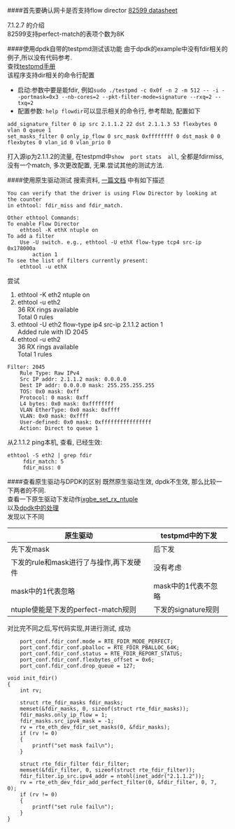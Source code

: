 ####首先要确认网卡是否支持flow director
[82599 datasheet](http://www.intel.com/content/dam/www/public/us/en/documents/datasheets/82599-10-gbe-controller-datasheet.pdf)  

7.1.2.7 的介绍  
82599支持perfect-match的表项个数为8K

####使用dpdk自带的testpmd测试该功能
由于dpdk的example中没有fdir相关的例子,所以没有代码参考.  
查找[testpmd手册](http://www.dpdk.org/doc/intel/dpdk-testpmd-app-1.7.0.pdf)  
该程序支持dir相关的命令行配置  

* 启动:参数中要是能fdir, 例如`sudo ./testpmd -c 0x0f -n 2 -m 512 -- -i --portmask=0x3 --nb-cores=2 --pkt-filter-mode=signature --rxq=2 --txq=2`
* 配置参数: `help flowdir`可以显示相关的命令行, 参考帮助, 配置如下

 ```
add_signature_filter 0 ip src 2.1.1.2 22 dst 2.1.1.3 53 flexbytes 0 vlan 0 queue 1
set_masks_filter 0 only_ip_flow 0 src_mask 0xffffffff 0 dst_mask 0 0 flexbytes 0 vlan_id 0 vlan_prio 0
 ```
打入源ip为2.1.1.2的流量, 在testpmd中`show  port stats  all`, 全都是fdirmiss, 没有一个match, 多次更改配置, 无果.尝试其他的测试方法.

####使用原生驱动测试
搜索资料, [一篇文档](https://www.kernel.org/doc/Documentation/networking/ixgbe.txt) 中有如下描述

```
You can verify that the driver is using Flow Director by looking at the counter
in ethtool: fdir_miss and fdir_match.

Other ethtool Commands:
To enable Flow Director
	ethtool -K ethX ntuple on
To add a filter
	Use -U switch. e.g., ethtool -U ethX flow-type tcp4 src-ip 0x178000a
        action 1
To see the list of filters currently present:
	ethtool -u ethX
```

尝试

1. ethtool -K eth2 ntuple on
2. ethtool -u eth2  
36 RX rings available  
Total 0 rules  
3. ethtool -U eth2 flow-type ip4 src-ip 2.1.1.2 action 1  
Added rule with ID 2045
4. ethtool -u eth2  
36 RX rings available  
Total 1 rules

```
Filter: 2045  
	Rule Type: Raw IPv4  
	Src IP addr: 2.1.1.2 mask: 0.0.0.0
	Dest IP addr: 0.0.0.0 mask: 255.255.255.255
	TOS: 0x0 mask: 0xff
	Protocol: 0 mask: 0xff
	L4 bytes: 0x0 mask: 0xffffffff
	VLAN EtherType: 0x0 mask: 0xffff
	VLAN: 0x0 mask: 0xffff
	User-defined: 0x0 mask: 0xffffffffffffffff
	Action: Direct to queue 1
```
从2.1.1.2 ping本机, 查看, 已经生效:

```
ethtool -S eth2 | grep fdir
     fdir_match: 5
     fdir_miss: 0
```
####查看原生驱动与DPDK的区别
既然原生驱动生效, dpdk不生效, 那么比较一下两者的不同.  
查看一下原生驱动下发动作[ixgbe_set_rx_ntuple](http://lxr.free-electrons.com/source/drivers/net/ixgbe/ixgbe_ethtool.c?v=3.0#L2338)  
以及[dpdk中的处理](http://www.dpdk.org/browse/dpdk/tree/lib/librte_pmd_ixgbe/ixgbe_fdir.c?h=1.5.0)  
发现以下不同

原生驱动|testpmd中的下发  
-------|--------  
先下发mask|后下发
下发的rule和mask进行了与操作,再下发硬件|没有考虑
mask中的1代表忽略|mask中的1代表不忽略
ntuple使能是下发的perfect-match规则|下发的signature规则

对比完不同之后,写代码实现,并进行测试, 成功

```
    port_conf.fdir_conf.mode = RTE_FDIR_MODE_PERFECT;
    port_conf.fdir_conf.pballoc = RTE_FDIR_PBALLOC_64K;
    port_conf.fdir_conf.status = RTE_FDIR_REPORT_STATUS;
    port_conf.fdir_conf.flexbytes_offset = 0x6;
    port_conf.fdir_conf.drop_queue = 127;
    
void init_fdir()
{
    int rv;

    struct rte_fdir_masks fdir_masks;
    memset(&fdir_masks, 0, sizeof(struct rte_fdir_masks));
    fdir_masks.only_ip_flow = 1;
    fdir_masks.src_ipv4_mask = -1;
    rv = rte_eth_dev_fdir_set_masks(0, &fdir_masks);
    if (rv != 0)
    {
        printf("set mask fail\n");
    }

    struct rte_fdir_filter fdir_filter;
    memset(&fdir_filter, 0, sizeof(struct rte_fdir_filter));
    fdir_filter.ip_src.ipv4_addr = ntohl(inet_addr("2.1.1.2"));
    rv = rte_eth_dev_fdir_add_perfect_filter(0, &fdir_filter, 0, 7, 0);
    if (rv != 0)
    {
        printf("set rule fail\n");
    }
}
```





